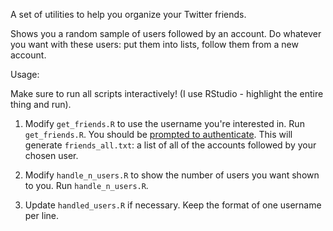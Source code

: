 A set of utilities to help you organize your Twitter friends.

Shows you a random sample of users followed by an account. Do whatever you want with these users: put them into lists, follow them from a new account.

Usage:

Make sure to run all scripts interactively! (I use RStudio - highlight the entire thing and run).

1. Modify `get_friends.R` to use the username you're interested in. Run `get_friends.R`. You should be [prompted to authenticate](https://github.com/ropensci/rtweet#usage). This will generate `friends_all.txt`: a list of all of the accounts followed by your chosen user.

2. Modify `handle_n_users.R` to show the number of users you want shown to you. Run `handle_n_users.R`. 

3. Update `handled_users.R` if necessary. Keep the format of one username per line.